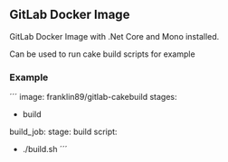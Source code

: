 ## GitLab Docker Image

GitLab Docker Image with .Net Core and Mono installed.

Can be used to run cake build scripts for example

### Example

´´´
image: franklin89/gitlab-cakebuild
stages:
- build

build_job:
  stage: build
  script:
  - ./build.sh
´´´